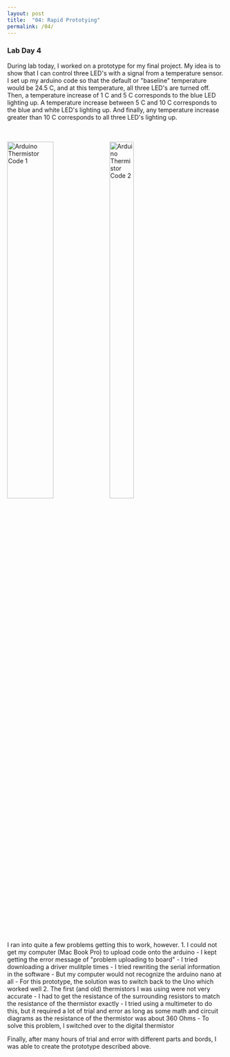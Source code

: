 ```yaml
---
layout: post
title:  "04: Rapid Prototying"
permalink: /04/
---
```


### **Lab Day 4**

During lab today, I worked on a prototype for my final project. My idea is to show that I can control three LED's with a signal from a temperature sensor. I set up my arduino code so that the default or "baseline" temperature would be 24.5 C, and at this temperature, all three LED's are turned off. Then, a temperature increase of 1 C and 5 C corresponds to the blue LED lighting up. A temperature increase between 5 C and 10 C corresponds to the blue and white LED's lighting up. And finally, any temperature increase greater than 10 C corresponds to all three LED's lighting up. 

<BR>
<BR>
<div class="row">
  <div class="column">
    <img src="arduino_thermistor1.png" alt="Arduino Thermistor Code 1" style="float: left; width: 46%; margin-right: 1%; margin-bottom: 0.5em;">
  <div class="column">
    <img src="arduino_thermistor2.png" alt="Arduino Thermistor Code 2" style="float: left; width: 46%; margin-right: 1%; margin-bottom: 0.5em;">
  </div>
</div>
 <p style="clear: both;">

<BR>
<BR>
I ran into quite a few problems getting this to work, however. 
1. I could not get my computer (Mac Book Pro) to upload code onto the arduino
	- I kept getting the error message of "problem uploading to board"
	- I tried downloading a driver mulitple times
	- I tried rewriting the serial information in the software
	- But my computer would not recognize the arduino nano at all
	- For this prototype, the solution was to switch back to the Uno which worked well
2. The first (and old) thermistors I was using were not very accurate 
	- I had to get the resistance of the surrounding resistors to match the resistance of the thermistor exactly
	- I tried using a multimeter to do this, but it required a lot of trial and error as long as some math and circuit diagrams as the resistance of the thermistor was about 360 Ohms
	- To solve this problem, I switched over to the digital thermistor

Finally, after many hours of trial and error with different parts and bords, I was able to create the prototype described above. 